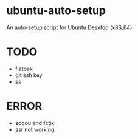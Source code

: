 # ubuntu-auto-setup

An auto-setup script for Ubuntu Desktop (x86_64)

# TODO

- flatpak
- git ssh key
- ss

# ERROR

- sogou and fctix
- ssr not working